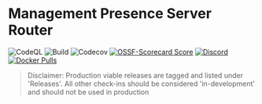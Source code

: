 # Management Presence Server Router
![CodeQL](https://img.shields.io/github/actions/workflow/status/open-amt-cloud-toolkit/mps-router/codeql-analysis.yml?style=for-the-badge&label=CodeQL&logo=github)
![Build](https://img.shields.io/github/actions/workflow/status/open-amt-cloud-toolkit/mps-router/go.yml?style=for-the-badge&logo=github)
![Codecov](https://img.shields.io/codecov/c/github/open-amt-cloud-toolkit/mps-router?style=for-the-badge&logo=codecov)
[![OSSF-Scorecard Score](https://img.shields.io/ossf-scorecard/github.com/open-amt-cloud-toolkit/mps-router?style=for-the-badge&label=OSSF%20Score)](https://api.securityscorecards.dev/projects/github.com/open-amt-cloud-toolkit/mps-router)
[![Discord](https://img.shields.io/discord/1063200098680582154?style=for-the-badge&label=Discord&logo=discord&logoColor=white&labelColor=%235865F2&link=https%3A%2F%2Fdiscord.gg%2FDKHeUNEWVH)](https://discord.gg/DKHeUNEWVH)
[![Docker Pulls](https://img.shields.io/docker/pulls/intel/oact-mpsrouter?style=for-the-badge&logo=docker)](https://hub.docker.com/r/intel/oact-mpsrouter)

> Disclaimer: Production viable releases are tagged and listed under 'Releases'.  All other check-ins should be considered 'in-development' and should not be used in production

